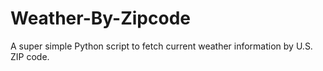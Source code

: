 # Weather-By-Zipcode
A super simple Python script to fetch current weather information by U.S. ZIP code.
